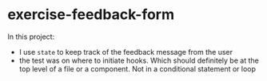 # exercise-feedback-form

In this project:

- I use `state` to keep track of the feedback message from the user
- the test was on where to initiate hooks. Which should definitely be at the top level of a file or a component. Not in a conditional statement or loop
